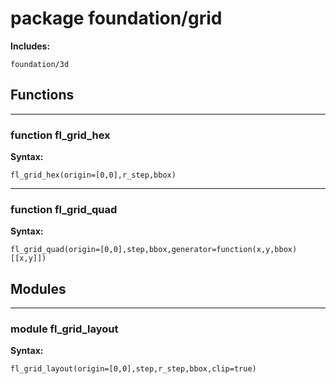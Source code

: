 # package foundation/grid


__Includes:__

    foundation/3d

## Functions


---

### function fl_grid_hex

__Syntax:__

    fl_grid_hex(origin=[0,0],r_step,bbox)

---

### function fl_grid_quad

__Syntax:__

    fl_grid_quad(origin=[0,0],step,bbox,generator=function(x,y,bbox)[[x,y]])

## Modules


---

### module fl_grid_layout

__Syntax:__

    fl_grid_layout(origin=[0,0],step,r_step,bbox,clip=true)

